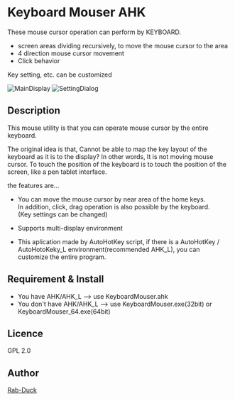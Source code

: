 # Keyboard Mouser AHK

These mouse cursor operation can perform by KEYBOARD.

- screen areas dividing recursively,  to move the mouse cursor to the area 
- 4 direction mouse cursor movement
- Click behavior

Key setting, etc. can be customized

![MainDisplay](https://raw.githubusercontent.com/Rab-Duck/KeyboardMouserAHK/master/image/MainDisplay.PNG)
![SettingDialog](https://raw.githubusercontent.com/Rab-Duck/KeyboardMouserAHK/master/image/SettingDialog.PNG)

 ## Description
 
This mouse utility is that you can operate mouse cursor  by the entire keyboard.

The original idea is that,
Cannot be able to map the key layout of the keyboard as it is to the display?
In other words, It is not moving mouse cursor.
To touch the position of the keyboard is to touch the position of the screen, like a pen tablet interface.

the features are...

- You can move the mouse cursor by near area of the home keys.  
In addition, click, drag operation is also possible by the keyboard.  
(Key settings can be changed)

- Supports multi-display environment

- This aplication made by AutoHotKey script, if there is a AutoHotKey / AutoHotoKeky_L environment(recommended AHK_L), you can customize the entire program.

## Requirement & Install

- You have AHK/AHK_L --> use KeyboardMouser.ahk
- You don't have AHK/AHK_L --> use KeyboardMouser.exe(32bit) or KeyboardMouser_64.exe(64bit)

## Licence

GPL 2.0

## Author

[Rab-Duck](https://github.com/Rab-Duck/)
